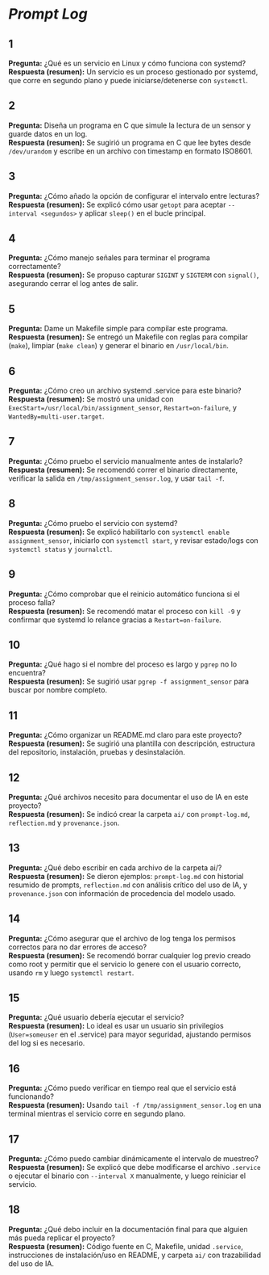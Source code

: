 # *Prompt Log*

## 1
**Pregunta:** ¿Qué es un servicio en Linux y cómo funciona con systemd?  
**Respuesta (resumen):** Un servicio es un proceso gestionado por systemd, que corre en segundo plano y puede iniciarse/detenerse con `systemctl`.  

## 2
**Pregunta:** Diseña un programa en C que simule la lectura de un sensor y guarde datos en un log.  
**Respuesta (resumen):** Se sugirió un programa en C que lee bytes desde `/dev/urandom` y escribe en un archivo con timestamp en formato ISO8601.  

## 3
**Pregunta:** ¿Cómo añado la opción de configurar el intervalo entre lecturas?  
**Respuesta (resumen):** Se explicó cómo usar `getopt` para aceptar `--interval <segundos>` y aplicar `sleep()` en el bucle principal.  

## 4
**Pregunta:** ¿Cómo manejo señales para terminar el programa correctamente?  
**Respuesta (resumen):** Se propuso capturar `SIGINT` y `SIGTERM` con `signal()`, asegurando cerrar el log antes de salir.  

## 5
**Pregunta:** Dame un Makefile simple para compilar este programa.  
**Respuesta (resumen):** Se entregó un Makefile con reglas para compilar (`make`), limpiar (`make clean`) y generar el binario en `/usr/local/bin`.  

## 6
**Pregunta:** ¿Cómo creo un archivo systemd .service para este binario?  
**Respuesta (resumen):** Se mostró una unidad con `ExecStart=/usr/local/bin/assignment_sensor`, `Restart=on-failure`, y `WantedBy=multi-user.target`.  

## 7
**Pregunta:** ¿Cómo pruebo el servicio manualmente antes de instalarlo?  
**Respuesta (resumen):** Se recomendó correr el binario directamente, verificar la salida en `/tmp/assignment_sensor.log`, y usar `tail -f`.  

## 8
**Pregunta:** ¿Cómo pruebo el servicio con systemd?  
**Respuesta (resumen):** Se explicó habilitarlo con `systemctl enable assignment_sensor`, iniciarlo con `systemctl start`, y revisar estado/logs con `systemctl status` y `journalctl`.  

## 9
**Pregunta:** ¿Cómo comprobar que el reinicio automático funciona si el proceso falla?  
**Respuesta (resumen):** Se recomendó matar el proceso con `kill -9` y confirmar que systemd lo relance gracias a `Restart=on-failure`.  

## 10
**Pregunta:** ¿Qué hago si el nombre del proceso es largo y `pgrep` no lo encuentra?  
**Respuesta (resumen):** Se sugirió usar `pgrep -f assignment_sensor` para buscar por nombre completo.  

## 11
**Pregunta:** ¿Cómo organizar un README.md claro para este proyecto?  
**Respuesta (resumen):** Se sugirió una plantilla con descripción, estructura del repositorio, instalación, pruebas y desinstalación.  

## 12
**Pregunta:** ¿Qué archivos necesito para documentar el uso de IA en este proyecto?  
**Respuesta (resumen):** Se indicó crear la carpeta `ai/` con `prompt-log.md`, `reflection.md` y `provenance.json`.  

## 13
**Pregunta:** ¿Qué debo escribir en cada archivo de la carpeta ai/?  
**Respuesta (resumen):** Se dieron ejemplos: `prompt-log.md` con historial resumido de prompts, `reflection.md` con análisis crítico del uso de IA, y `provenance.json` con información de procedencia del modelo usado.

## 14
**Pregunta:** ¿Cómo asegurar que el archivo de log tenga los permisos correctos para no dar errores de acceso?  
**Respuesta (resumen):** Se recomendó borrar cualquier log previo creado como root y permitir que el servicio lo genere con el usuario correcto, usando `rm` y luego `systemctl restart`.  

## 15
**Pregunta:** ¿Qué usuario debería ejecutar el servicio?  
**Respuesta (resumen):** Lo ideal es usar un usuario sin privilegios (`User=someuser` en el .service) para mayor seguridad, ajustando permisos del log si es necesario.  

## 16
**Pregunta:** ¿Cómo puedo verificar en tiempo real que el servicio está funcionando?  
**Respuesta (resumen):** Usando `tail -f /tmp/assignment_sensor.log` en una terminal mientras el servicio corre en segundo plano.  

## 17
**Pregunta:** ¿Cómo puedo cambiar dinámicamente el intervalo de muestreo?  
**Respuesta (resumen):** Se explicó que debe modificarse el archivo `.service` o ejecutar el binario con `--interval X` manualmente, y luego reiniciar el servicio.  

## 18
**Pregunta:** ¿Qué debo incluir en la documentación final para que alguien más pueda replicar el proyecto?  
**Respuesta (resumen):** Código fuente en C, Makefile, unidad `.service`, instrucciones de instalación/uso en README, y carpeta `ai/` con trazabilidad del uso de IA.

